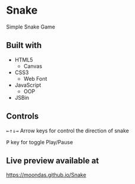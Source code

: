 # Snake

Simple Snake Game

## Built with

- HTML5
  - Canvas
- CSS3
  - Web Font
- JavaScript
  - OOP
- JSBin

## Controls
<kbd>&larr;</kbd><kbd>&uarr;</kbd><kbd>&darr;</kbd><kbd>&rarr;</kbd> Arrow keys for control the direction of snake

<kbd>P</kbd> key for toggle Play/Pause

## Live preview available at
https://moondas.github.io/Snake
